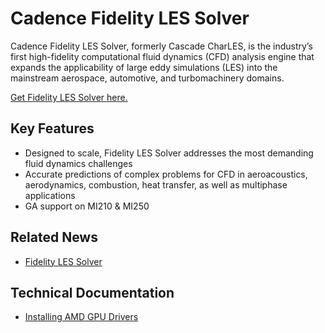 # Cadence Fidelity LES Solver

Cadence Fidelity LES Solver, formerly Cascade CharLES, is the industry’s first high-fidelity computational fluid dynamics (CFD) analysis engine that expands the applicability of large eddy simulations (LES) into the mainstream aerospace, automotive, and turbomachinery domains.

[Get Fidelity LES Solver here.](https://www.cadence.com/en_US/home/resources/technical-briefs/fidelity-les-solver-tb.html)

## Key Features

- Designed to scale, Fidelity LES Solver addresses the most demanding fluid dynamics challenges
- Accurate predictions of complex problems for CFD in aeroacoustics, aerodynamics, combustion, heat transfer, as well as multiphase applications
- GA support on MI210 & MI250

## Related News

- [Fidelity LES Solver](https://www.cadence.com/en_US/home/resources/technical-briefs/fidelity-les-solver-tb.html)

## Technical Documentation

- [Installing AMD GPU Drivers](https://www.amd.com/en/support/download/drivers.html)
